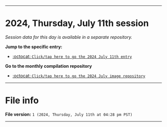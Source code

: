 
***

# 2024, Thursday, July 11th session

_Session data for this day is available in a separate repository._

**Jump to the specific entry:**

- [:octocat: `Click/tap here to go the 2024 July 11th entry`](https://github.com/seanpm2001/SeansLifeArchive_Images_ModernSmurfsVillage_Y2024_V7/tree/SeansLifeArchive_ModernSmurfsVillage_Y2024_V7_Main-dev/2024/07_July/11/)

**Go to the monthly compilation repository**

- [:octocat: `Click/tap here to go the 2024 July image repository`](https://github.com/seanpm2001/SeansLifeArchive_Images_ModernSmurfsVillage_Y2024_V7/)

***

# File info

**File version:** `1 (2024, Thursday, July 11th at 04:28 pm PST)`

***
